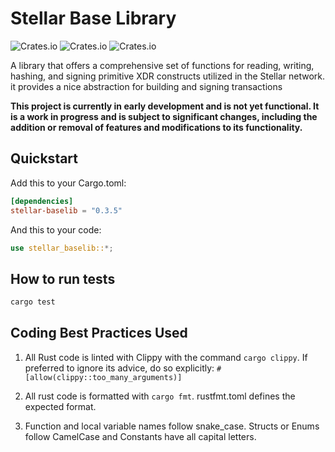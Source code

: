 # Stellar Base Library

![Crates.io](https://img.shields.io/crates/v/stellar-baselib)
![Crates.io](https://img.shields.io/crates/l/stellar-baselib)
![Crates.io](https://img.shields.io/crates/d/stellar-baselib)

A library that offers a comprehensive set of functions for reading, writing, hashing, and signing primitive XDR constructs utilized in the Stellar network. it provides a nice abstraction for building and signing transactions

**This project is currently in early development and is not yet functional. It is a work in progress and is subject to significant changes, including the addition or removal of features and modifications to its functionality.**

## Quickstart

Add this to your Cargo.toml:

```toml
[dependencies]
stellar-baselib = "0.3.5"
```

And this to your code:

```rust
use stellar_baselib::*;
```

## How to run tests

```bash
cargo test
```

## Coding Best Practices Used

1. All Rust code is linted with Clippy with the command `cargo clippy`. If preferred to ignore its advice, do so explicitly:
   `#[allow(clippy::too_many_arguments)]`

2. All rust code is formatted with `cargo fmt`. rustfmt.toml defines the expected format.

3. Function and local variable names follow snake_case. Structs or Enums follow CamelCase and Constants have all capital letters.
